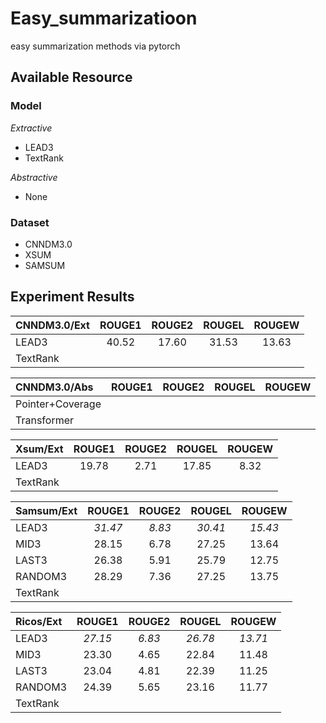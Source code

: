 # Easy_summarizatioon
 easy summarization methods via pytorch
 
## Available Resource

### Model

*Extractive*
- LEAD3
- TextRank

*Abstractive*
- None

### Dataset
- CNNDM3.0
- XSUM
- SAMSUM


## Experiment Results

| CNNDM3.0/Ext | ROUGE1 | ROUGE2 | ROUGEL | ROUGEW
| :-----| :----: | :----: |:----: |:----: |
| LEAD3 | 40.52 | 17.60 | 31.53 | 13.63
| TextRank |  |  |

| CNNDM3.0/Abs | ROUGE1 | ROUGE2 | ROUGEL | ROUGEW
| :-----| :----: | :----: |:----: |:----: |
| Pointer+Coverage |  |  |  | 
| Transformer |  |  |

| Xsum/Ext | ROUGE1 | ROUGE2 | ROUGEL | ROUGEW
| :-----| :----: | :----: |:----: |:----: |
| LEAD3 | 19.78 | 2.71 | 17.85 | 8.32
| TextRank |  |  |

| Samsum/Ext | ROUGE1 | ROUGE2 | ROUGEL | ROUGEW
| :-----| :----: | :----: |:----: |:----: |
| LEAD3 | *31.47* | *8.83* | *30.41* | *15.43*
| MID3 | 28.15 | 6.78 | 27.25| 13.64
| LAST3 | 26.38 | 5.91 | 25.79 | 12.75
| RANDOM3 | 28.29 | 7.36 | 27.25 | 13.75
| TextRank |  |  |


| Ricos/Ext | ROUGE1 | ROUGE2 | ROUGEL | ROUGEW
| :-----| :----: | :----: |:----: |:----: |
| LEAD3 | *27.15* | *6.83* | *26.78* | *13.71*
| MID3 | 23.30 | 4.65 | 22.84| 11.48
| LAST3 | 23.04 | 4.81 | 22.39 | 11.25
| RANDOM3 | 24.39 | 5.65 | 23.16 | 11.77
| TextRank |  |  |